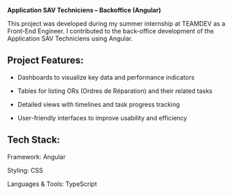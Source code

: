 **Application SAV Techniciens – Backoffice (Angular)**

This project was developed during my summer internship at TEAMDEV as a Front-End Engineer.
I contributed to the back-office development of the Application SAV Techniciens using Angular.

## Project Features: 

- Dashboards to visualize key data and performance indicators

- Tables for listing ORs (Ordres de Réparation) and their related tasks

- Detailed views with timelines and task progress tracking

- User-friendly interfaces to improve usability and efficiency

## Tech Stack:

Framework: Angular

Styling: CSS

Languages & Tools: TypeScript
